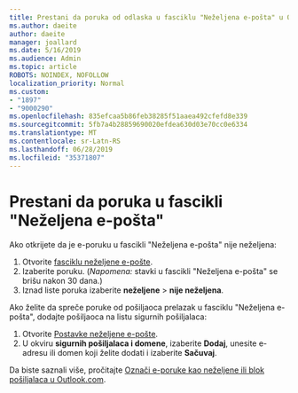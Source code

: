 ```yaml
---
title: Prestani da poruka od odlaska u fasciklu "Neželjena e-pošta" u Outlook.com
ms.author: daeite
author: daeite
manager: joallard
ms.date: 5/16/2019
ms.audience: Admin
ms.topic: article
ROBOTS: NOINDEX, NOFOLLOW
localization_priority: Normal
ms.custom:
- "1897"
- "9000290"
ms.openlocfilehash: 835efcaa5b86feb38285f51aaea492cfefd8e339
ms.sourcegitcommit: 5fb7a4b28859690020efdea630d03e70cc0e6334
ms.translationtype: MT
ms.contentlocale: sr-Latn-RS
ms.lasthandoff: 06/28/2019
ms.locfileid: "35371807"
---
```

# <a name="stop-messages-from-going-to-your-junk-email-folder"></a>Prestani da poruka u fascikli "Neželjena e-pošta"

Ako otkrijete da je e-poruku u fascikli "Neželjena e-pošta" nije neželjena:

1. Otvorite [fasciklu neželjene e-pošte](https://outlook.live.com/mail/junkemail).
1. Izaberite poruku. (*Napomena:* stavki u fascikli "Neželjena e-pošta" se brišu nakon 30 dana.)
1. Iznad liste poruka izaberite **neželjene** > **nije neželjena**.

Ako želite da spreče poruke od pošiljaoca prelazak u fasciklu "Neželjena e-pošta", dodajte pošiljaoca na listu sigurnih pošiljalaca:

1. Otvorite [Postavke neželjene e-pošte](https://go.microsoft.com/fwlink/?linkid=2035804).
1. U okviru **sigurnih pošiljalaca i domene**, izaberite **Dodaj**, unesite e-adresu ili domen koji želite dodati i izaberite **Sačuvaj**.

Da biste saznali više, pročitajte [Označi e-poruke kao neželjene ili blok pošiljalaca u Outlook.com](https://support.office.com/article/a3ece97b-82f8-4a5e-9ac3-e92fa6427ae4).
